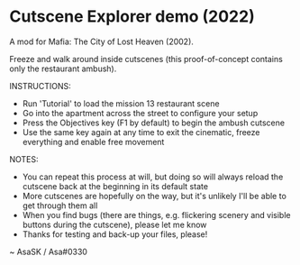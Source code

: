 # Cutscene Explorer demo (2022)
A mod for Mafia: The City of Lost Heaven (2002).

Freeze and walk around inside cutscenes (this proof-of-concept contains only the restaurant ambush).

INSTRUCTIONS:
- Run 'Tutorial' to load the mission 13 restaurant scene
- Go into the apartment across the street to configure your setup
- Press the Objectives key (F1 by default) to begin the ambush cutscene
- Use the same key again at any time to exit the cinematic, freeze everything and enable free movement

NOTES:
- You can repeat this process at will, but doing so will always reload the cutscene back at the beginning in its default state
- More cutscenes are hopefully on the way, but it's unlikely I'll be able to get through them all
- When you find bugs (there are things, e.g. flickering scenery and visible buttons during the cutscene), please let me know 
- Thanks for testing and back-up your files, please!

~ AsaSK / Asa#0330
